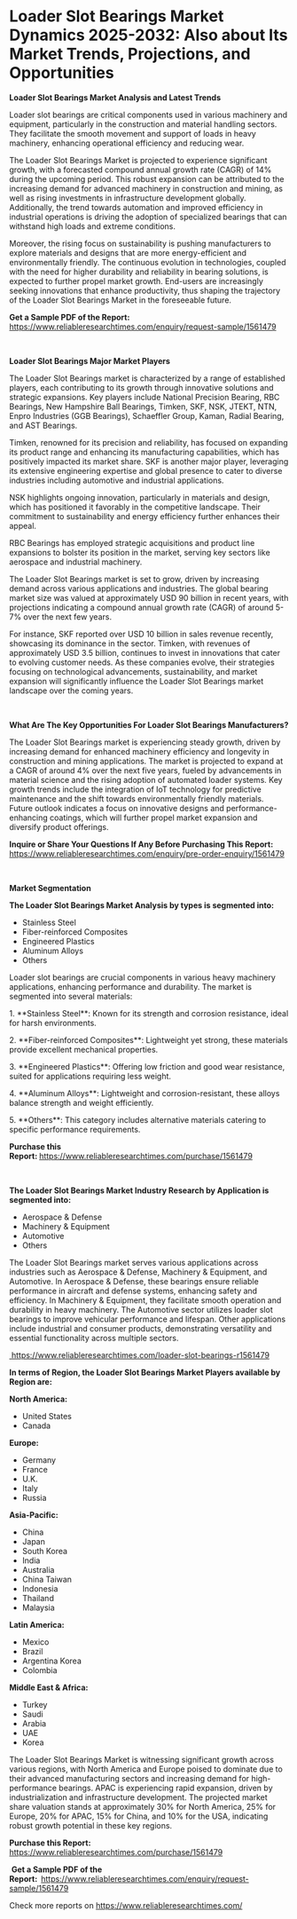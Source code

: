 <p><h1>Loader Slot Bearings Market Dynamics 2025-2032: Also about Its Market Trends, Projections, and Opportunities</h1></p><p><strong>Loader Slot Bearings Market Analysis and Latest Trends</strong></p>
<p><p>Loader slot bearings are critical components used in various machinery and equipment, particularly in the construction and material handling sectors. They facilitate the smooth movement and support of loads in heavy machinery, enhancing operational efficiency and reducing wear.</p><p>The Loader Slot Bearings Market is projected to experience significant growth, with a forecasted compound annual growth rate (CAGR) of 14% during the upcoming period. This robust expansion can be attributed to the increasing demand for advanced machinery in construction and mining, as well as rising investments in infrastructure development globally. Additionally, the trend towards automation and improved efficiency in industrial operations is driving the adoption of specialized bearings that can withstand high loads and extreme conditions.</p><p>Moreover, the rising focus on sustainability is pushing manufacturers to explore materials and designs that are more energy-efficient and environmentally friendly. The continuous evolution in technologies, coupled with the need for higher durability and reliability in bearing solutions, is expected to further propel market growth. End-users are increasingly seeking innovations that enhance productivity, thus shaping the trajectory of the Loader Slot Bearings Market in the foreseeable future.</p></p>
<p><strong>Get a Sample PDF of the Report:&nbsp;</strong> <a href="https://www.reliableresearchtimes.com/enquiry/request-sample/1561479?utm_campaign=2225&utm_medium=2&utm_source=Github&utm_content=ia&utm_term=16022025&utm_id=loader-slot-bearings">https://www.reliableresearchtimes.com/enquiry/request-sample/1561479</a></p>
<p>&nbsp;</p>
<p><strong>Loader Slot Bearings Major Market Players</strong></p>
<p><p>The Loader Slot Bearings market is characterized by a range of established players, each contributing to its growth through innovative solutions and strategic expansions. Key players include National Precision Bearing, RBC Bearings, New Hampshire Ball Bearings, Timken, SKF, NSK, JTEKT, NTN, Enpro Industries (GGB Bearings), Schaeffler Group, Kaman, Radial Bearing, and AST Bearings.</p><p>Timken, renowned for its precision and reliability, has focused on expanding its product range and enhancing its manufacturing capabilities, which has positively impacted its market share. SKF is another major player, leveraging its extensive engineering expertise and global presence to cater to diverse industries including automotive and industrial applications. </p><p>NSK highlights ongoing innovation, particularly in materials and design, which has positioned it favorably in the competitive landscape. Their commitment to sustainability and energy efficiency further enhances their appeal. </p><p>RBC Bearings has employed strategic acquisitions and product line expansions to bolster its position in the market, serving key sectors like aerospace and industrial machinery. </p><p>The Loader Slot Bearings market is set to grow, driven by increasing demand across various applications and industries. The global bearing market size was valued at approximately USD 90 billion in recent years, with projections indicating a compound annual growth rate (CAGR) of around 5-7% over the next few years.</p><p>For instance, SKF reported over USD 10 billion in sales revenue recently, showcasing its dominance in the sector. Timken, with revenues of approximately USD 3.5 billion, continues to invest in innovations that cater to evolving customer needs. As these companies evolve, their strategies focusing on technological advancements, sustainability, and market expansion will significantly influence the Loader Slot Bearings market landscape over the coming years.</p></p>
<p>&nbsp;</p>
<p><strong>What Are The Key Opportunities For Loader Slot Bearings Manufacturers?</strong></p>
<p><p>The Loader Slot Bearings market is experiencing steady growth, driven by increasing demand for enhanced machinery efficiency and longevity in construction and mining applications. The market is projected to expand at a CAGR of around 4% over the next five years, fueled by advancements in material science and the rising adoption of automated loader systems. Key growth trends include the integration of IoT technology for predictive maintenance and the shift towards environmentally friendly materials. Future outlook indicates a focus on innovative designs and performance-enhancing coatings, which will further propel market expansion and diversify product offerings.</p></p>
<p><strong>Inquire or Share Your Questions If Any Before Purchasing This Report:</strong> <a href="https://www.reliableresearchtimes.com/enquiry/pre-order-enquiry/1561479?utm_campaign=2225&utm_medium=2&utm_source=Github&utm_content=ia&utm_term=16022025&utm_id=loader-slot-bearings">https://www.reliableresearchtimes.com/enquiry/pre-order-enquiry/1561479</a></p>
<p>&nbsp;</p>
<p><strong>Market Segmentation</strong></p>
<p><strong>The Loader Slot Bearings Market Analysis by types is segmented into:</strong></p>
<p><ul><li>Stainless Steel</li><li>Fiber-reinforced Composites</li><li>Engineered Plastics</li><li>Aluminum Alloys</li><li>Others</li></ul></p>
<p><p>Loader slot bearings are crucial components in various heavy machinery applications, enhancing performance and durability. The market is segmented into several materials: </p><p>1. **Stainless Steel**: Known for its strength and corrosion resistance, ideal for harsh environments.  </p><p>2. **Fiber-reinforced Composites**: Lightweight yet strong, these materials provide excellent mechanical properties.  </p><p>3. **Engineered Plastics**: Offering low friction and good wear resistance, suited for applications requiring less weight.  </p><p>4. **Aluminum Alloys**: Lightweight and corrosion-resistant, these alloys balance strength and weight efficiently.  </p><p>5. **Others**: This category includes alternative materials catering to specific performance requirements.</p></p>
<p><strong>Purchase this Report:&nbsp;</strong><a href="https://www.reliableresearchtimes.com/purchase/1561479?utm_campaign=2225&utm_medium=2&utm_source=Github&utm_content=ia&utm_term=16022025&utm_id=loader-slot-bearings">https://www.reliableresearchtimes.com/purchase/1561479</a></p>
<p>&nbsp;</p>
<p><strong>The Loader Slot Bearings Market Industry Research by Application is segmented into:</strong></p>
<p><ul><li>Aerospace & Defense</li><li>Machinery & Equipment</li><li>Automotive</li><li>Others</li></ul></p>
<p><p>The Loader Slot Bearings market serves various applications across industries such as Aerospace & Defense, Machinery & Equipment, and Automotive. In Aerospace & Defense, these bearings ensure reliable performance in aircraft and defense systems, enhancing safety and efficiency. In Machinery & Equipment, they facilitate smooth operation and durability in heavy machinery. The Automotive sector utilizes loader slot bearings to improve vehicular performance and lifespan. Other applications include industrial and consumer products, demonstrating versatility and essential functionality across multiple sectors.</p></p>
<p><a href="https://www.reliableresearchtimes.com/loader-slot-bearings-r1561479?utm_campaign=2225&utm_medium=2&utm_source=Github&utm_content=ia&utm_term=16022025&utm_id=loader-slot-bearings">&nbsp;https://www.reliableresearchtimes.com/loader-slot-bearings-r1561479</a></p>
<p><strong>In terms of Region, the Loader Slot Bearings Market Players available by Region are:</strong></p>
<p>
    <p> <strong> North America: </strong>
        <ul>
            <li>United States</li>
            <li>Canada</li>
        </ul>
        </p> 
    <p> <strong> Europe: </strong>
        <ul>
            <li>Germany</li>
            <li>France</li>
            <li>U.K.</li>
            <li>Italy</li>
            <li>Russia</li>
        </ul>
        </p> 
    <p> <strong> Asia-Pacific: </strong>
        <ul>
            <li>China</li>
            <li>Japan</li>
            <li>South Korea</li>
            <li>India</li>
            <li>Australia</li>
            <li>China Taiwan</li>
            <li>Indonesia</li>
            <li>Thailand</li>
            <li>Malaysia</li>
        </ul>
        </p> 
    <p> <strong> Latin America: </strong>
        <ul>
            <li>Mexico</li>
            <li>Brazil</li>
            <li>Argentina Korea</li>
            <li>Colombia</li>
        </ul>
        </p> 
    <p> <strong> Middle East & Africa: </strong>
        <ul>
            <li>Turkey</li>
            <li>Saudi</li>
            <li>Arabia</li>
            <li>UAE</li>
            <li>Korea</li>
        </ul>
    </p>
    </p>
<p><p>The Loader Slot Bearings Market is witnessing significant growth across various regions, with North America and Europe poised to dominate due to their advanced manufacturing sectors and increasing demand for high-performance bearings. APAC is experiencing rapid expansion, driven by industrialization and infrastructure development. The projected market share valuation stands at approximately 30% for North America, 25% for Europe, 20% for APAC, 15% for China, and 10% for the USA, indicating robust growth potential in these key regions.</p></p>
<p><strong>Purchase this Report: </strong><a href="https://www.reliableresearchtimes.com/purchase/1561479?utm_campaign=2225&utm_medium=2&utm_source=Github&utm_content=ia&utm_term=16022025&utm_id=loader-slot-bearings">https://www.reliableresearchtimes.com/purchase/1561479</a></p>
<p>&nbsp;<strong>Get a Sample PDF of the Report:&nbsp;&nbsp;</strong><a href="https://www.reliableresearchtimes.com/enquiry/request-sample/1561479?utm_campaign=2225&utm_medium=2&utm_source=Github&utm_content=ia&utm_term=16022025&utm_id=loader-slot-bearings">https://www.reliableresearchtimes.com/enquiry/request-sample/1561479</a></p>
<p><strong></strong></p>
<p>Check more reports on <a href="https://www.reliableresearchtimes.com/?utm_campaign=2225&utm_medium=2&utm_source=Github&utm_content=ia&utm_term=16022025&utm_id=loader-slot-bearings">https://www.reliableresearchtimes.com/</a></p>